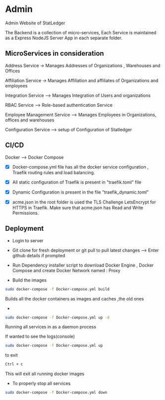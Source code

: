 # Admin

Admin Website of StatLedger

The Backend is a collection of micro-services, Each Service is maintained as a Express NodeJS Server App in each separate folder.

## MicroServices in consideration

Address Service → Manages Addresses of Organizations , Warehouses and Offices

Affiliation Service → Manages Affiliation and affiliates of Organizations and employees

Integration Service --> Manages Integration of Users and organizations

RBAC Service --> Role-based authentication Service

Employee Management Service --> Manages Employees in Organizations, offices and warehouses

Configuration Service --> setup of Configuration of Statledger

## CI/CD

Docker --> Docker Compose

- [x] Docker-compose.yml file has all the docker service configuration , Traefik routing rules and load balancing.

- [x] All static configuration of Traefik is present in "traefik.toml" file

- [x] Dynamic Configuration is present in the file "traefik_dynamic.toml"

- [x] acme.json in the root folder is used the TLS Challenge LetsEncrypt for HTTPS in Traefik. Make sure that acme.json has Read and Write Permissions.

## Deployment

- Login to server

- Git clone for fresh deployment or git pull to pull latest changes --> Enter github details if prompted

- Run Dependency installer script to download Docker Engine , Docker Compose and create Docker Network named : Proxy

- Build the images

```bash
sudo docker-compose -f Docker-compose.yml build
```

Builds all the docker containers as images and caches ,the old ones

-

```bash
sudo docker-compose -f Docker-compose.yml up -d
```

Running all services in as a daemon process

If wanted to see the logs(console)

```bash
sudo docker-compose -f Docker-compose.yml up
```

to exit

```bash
Ctrl + c
```

This will exit all running docker images

- To properly stop all services

```bash
sudo docker-compose -f Docker-compose.yml down
```
